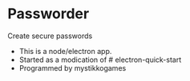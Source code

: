 # Passworder

Create secure passwords

- This is a node/electron app.
- Started as a modication of # electron-quick-start
- Programmed by mystikkogames
